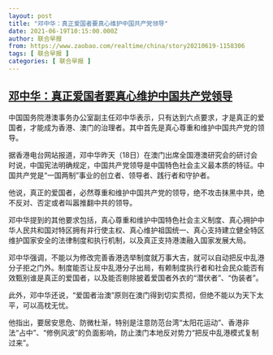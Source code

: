```yaml
---
layout: post
title: "邓中华：真正爱国者要真心维护中国共产党领导"
date: 2021-06-19T10:15:00.000Z
author: 联合早报
from: https://www.zaobao.com/realtime/china/story20210619-1158306
tags: [ 联合早报 ]
categories: [ 联合早报 ]
---
```

<!--1624097700000-->
[邓中华：真正爱国者要真心维护中国共产党领导](https://www.zaobao.com/realtime/china/story20210619-1158306)
------

<div>
<p>中国国务院港澳事务办公室副主任邓中华表示，只有达到六点要求，才是真正的爱国者，才能成为香港、澳门的治理者。其中首先是真心尊重和维护中国共产党的领导。</p><p>据香港电台网站报道，邓中华昨天（18日）在澳门出席全国港澳研究会的研讨会时说，中国宪法明确规定，中国共产党领导是中国特色社会主义最本质的特征。中国共产党是“一国两制”事业的创立者、领导者、践行者和守护者。</p><p>他说，真正的爱国者，必然尊重和维护中国共产党的领导，绝不攻击抹黑中共，绝不反对、否定或者叫嚣推翻中共的领导。</p><section id="imu"><div id="dfp-ad-imu1">        </div></section><p>邓中华提到的其他要求包括，真心尊重和维护中国特色社会主义制度、真心拥护中华人民共和国对特区拥有并行使主权、真心维护祖国统一、真心支持建立健全特区维护国家安全的法律制度和执行机制，以及真正支持港澳融入国家发展大局。</p><p>邓中华强调，不能以为修改完善香港选举制度就万事大吉，就可以自动把反中乱港分子拒之门外。制度能否让反中乱港分子出局，有赖制度执行者和社会民众能否有效甄别谁是真正的爱国者，以及能否剔除披着爱国者外衣的“潜伏者”、“伪装者”。</p><p>此外，邓中华还说，“爱国者治澳”原则在澳门得到切实贯彻，但绝不能以为天下太平，可以高枕无忧。</p><p>他指出，要居安思危、防微杜渐，特别是注意防范台湾“太阳花运动”、香港非法“占中”、“修例风波”的负面影响，防止澳门本地反对势力“把反中乱港模式复制过来”。</p><div id="innity-in-post"></div><div id="dfp-ad-midarticlespecial">        </div>
</div>
